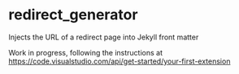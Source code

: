 # redirect_generator
Injects the URL of a redirect page into Jekyll front matter

Work in progress, following the instructions at https://code.visualstudio.com/api/get-started/your-first-extension

